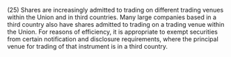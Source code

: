 (25) Shares are increasingly admitted to trading on different trading venues within the Union and in third countries. Many large companies based in a third country also have shares admitted to trading on a trading venue within the Union. For reasons of efficiency, it is appropriate to exempt securities from certain notification and disclosure requirements, where the principal venue for trading of that instrument is in a third country.
